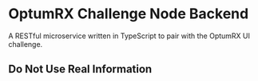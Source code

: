 # OptumRX Challenge Node Backend

A RESTful microservice written in TypeScript to pair with the OptumRX UI challenge.

## Do Not Use Real Information

